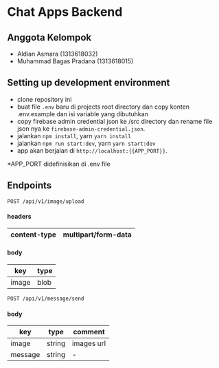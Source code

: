# Chat Apps Backend

## Anggota Kelompok
- Aldian Asmara (1313618032)
- Muhammad Bagas Pradana (1313618015)

## Setting up development environment
- clone repository ini
- buat file `.env` baru di  projects root directory dan copy konten .env.example dan isi variable yang dibutuhkan
- copy firebase admin credential json ke /src directory dan rename file json nya ke `firebase-admin-credential.json`.
- jalankan `npm install`, yarn `yarn install`
- jalankan `npm run start:dev`, yarn `yarn start:dev`
- app akan berjalan di `http://localhost:{{APP_PORT}}`. 

*APP_PORT didefinisikan di .env file

## Endpoints

`POST /api/v1/image/upload`

#### headers
content-type | multipart/form-data
--- | --- |
#### body
key | type
--- | ---
image | blob


`POST /api/v1/message/send`

#### body
key | type | comment
--- | --- | ---
image | string | images url
message | string | -
